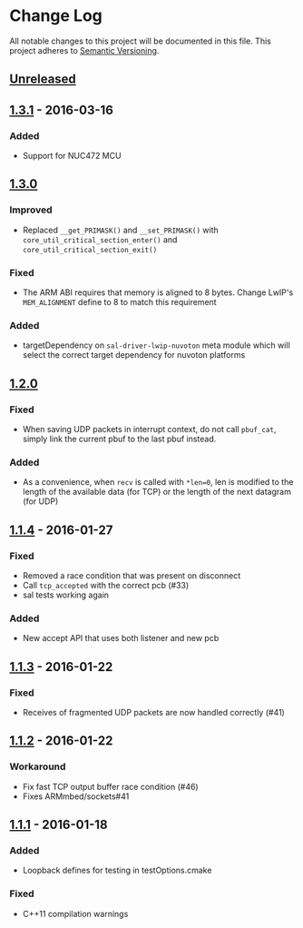 # Change Log
All notable changes to this project will be documented in this file.
This project adheres to [Semantic Versioning](http://semver.org/).

## [Unreleased]

## [1.3.1] - 2016-03-16
### Added
- Support for NUC472 MCU

## [1.3.0]
### Improved
- Replaced `__get_PRIMASK()` and `__set_PRIMASK()` with `core_util_critical_section_enter()` and `core_util_critical_section_exit()`

### Fixed
- The ARM ABI requires that memory is aligned to 8 bytes. Change LwIP's `MEM_ALIGNMENT` define to 8 to match this requirement

### Added
- targetDependency on `sal-driver-lwip-nuvoton` meta module which will select the correct target dependency for nuvoton platforms

## [1.2.0]
### Fixed
- When saving UDP packets in interrupt context, do not call `pbuf_cat`, simply link the current pbuf to the last pbuf instead.

### Added
- As a convenience, when `recv` is called with `*len=0`, len is modified to the length of the available data (for TCP) or the length of the next datagram (for UDP)

## [1.1.4] - 2016-01-27
### Fixed
- Removed a race condition that was present on disconnect
- Call ```tcp_accepted``` with the correct pcb (#33)
- sal tests working again

### Added
- New accept API that uses both listener and new pcb

## [1.1.3] - 2016-01-22
### Fixed
- Receives of fragmented UDP packets are now handled correctly (#41)

## [1.1.2] - 2016-01-22
### Workaround
- Fix fast TCP output buffer race condition (#46)
- Fixes ARMmbed/sockets#41

## [1.1.1] - 2016-01-18
### Added
- Loopback defines for testing in testOptions.cmake

### Fixed
- C++11 compilation warnings

[Unreleased]: https://github.com/ARMmbed/sal-stack-lwip/compare/v1.3.1...HEAD
[1.3.1]: https://github.com/ARMmbed/sal-stack-lwip/compare/v1.3.0...v1.3.1
[1.3.0]: https://github.com/ARMmbed/sal-stack-lwip/compare/v1.2.0...v1.3.0
[1.2.0]: https://github.com/ARMmbed/sal-stack-lwip/compare/v1.1.4...v1.2.0
[1.1.4]: https://github.com/ARMmbed/sal-stack-lwip/compare/v1.1.3...v1.1.4
[1.1.3]: https://github.com/ARMmbed/sal-stack-lwip/compare/v1.1.2...v1.1.3
[1.1.2]: https://github.com/ARMmbed/sal-stack-lwip/compare/v1.1.1...v1.1.2
[1.1.1]: https://github.com/ARMmbed/sal-stack-lwip/compare/v1.1.0...v1.1.1
